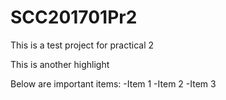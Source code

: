 # SCC201701Pr2
This is a test project for practical 2

This is another highlight

Below are important items:
-Item 1
-Item 2
-Item 3
